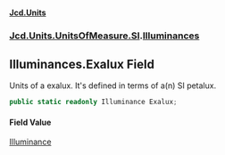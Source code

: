 #### [Jcd.Units](index.md 'index')
### [Jcd.Units.UnitsOfMeasure.SI](Jcd.Units.UnitsOfMeasure.SI.md 'Jcd.Units.UnitsOfMeasure.SI').[Illuminances](Jcd.Units.UnitsOfMeasure.SI.Illuminances.md 'Jcd.Units.UnitsOfMeasure.SI.Illuminances')

## Illuminances.Exalux Field

Units of a exalux. It's defined in terms of a(n) SI petalux.

```csharp
public static readonly Illuminance Exalux;
```

#### Field Value
[Illuminance](Jcd.Units.UnitTypes.Illuminance.md 'Jcd.Units.UnitTypes.Illuminance')